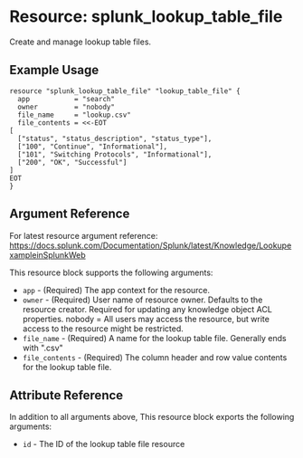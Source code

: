 # Resource: splunk_lookup_table_file
Create and manage lookup table files.

## Example Usage
```
resource "splunk_lookup_table_file" "lookup_table_file" {
  app           = "search"
  owner         = "nobody"
  file_name     = "lookup.csv"
  file_contents = <<-EOT
[
  ["status", "status_description", "status_type"],
  ["100", "Continue", "Informational"],
  ["101", "Switching Protocols", "Informational"],
  ["200", "OK", "Successful"]
]
EOT
}
```

## Argument Reference
For latest resource argument reference: https://docs.splunk.com/Documentation/Splunk/latest/Knowledge/LookupexampleinSplunkWeb

This resource block supports the following arguments:
* `app` - (Required) The app context for the resource.
* `owner` - (Required) User name of resource owner. Defaults to the resource creator. Required for updating any knowledge object ACL properties. nobody = All users may access the resource, but write access to the resource might be restricted.
* `file_name` - (Required) A name for the lookup table file. Generally ends with ".csv"
* `file_contents` - (Required) The column header and row value contents for the lookup table file.

## Attribute Reference
In addition to all arguments above, This resource block exports the following arguments:

* `id` - The ID of the lookup table file resource
